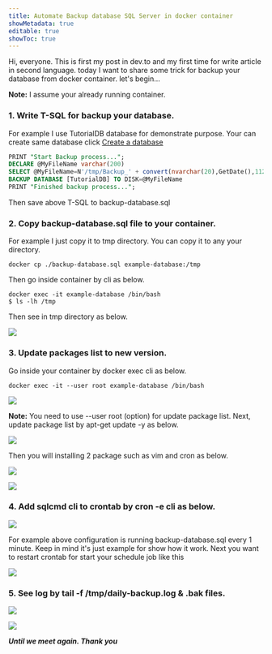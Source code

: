 ```yaml
---
title: Automate Backup database SQL Server in docker container
showMetadata: true
editable: true
showToc: true
---
```


Hi, everyone. This is first my post in dev.to and my first time for write article in second language. today I want to share some trick for backup your database from docker container. let's begin...

**Note:** I assume your already running container. 

### 1. Write T-SQL for backup your database.
For example I use TutorialDB database for demonstrate purpose. Your can create same database click [Create a database](https://docs.microsoft.com/en-us/sql/azure-data-studio/quickstart-sql-server?view=sql-server-ver15#create-a-database)
```sql
PRINT "Start Backup process...";
DECLARE @MyFileName varchar(200)
SELECT @MyFileName=N'/tmp/Backup_' + convert(nvarchar(20),GetDate(),112)+'_'+convert(nvarchar(20),GetDate(),108)+ '.bak'
BACKUP DATABASE [TutorialDB] TO DISK=@MyFileName
PRINT "Finished backup process...";
```
Then save above T-SQL to backup-database.sql

### 2. Copy backup-database.sql file to your container.
For example I just copy it to tmp directory. You can copy it to any your directory.
```
docker cp ./backup-database.sql example-database:/tmp
```
Then go inside container by cli as below.
```
docker exec -it example-database /bin/bash
$ ls -lh /tmp
```

Then see in tmp directory as below.

![](https://dev-to-uploads.s3.amazonaws.com/uploads/articles/tw5e3z8anxenfrs62tzw.png)

### 3. Update packages list to new version.
Go inside your container by docker exec cli as below. 
```docker
docker exec -it --user root example-database /bin/bash
```

![](https://dev-to-uploads.s3.amazonaws.com/uploads/articles/27l83eru4ept5gmu5cfl.png) 

**Note:** You need to use --user root (option) for update package list. Next, update package list by apt-get update -y as below.

![](https://dev-to-uploads.s3.amazonaws.com/uploads/articles/n5zisiqcobmgvzat2y41.png) 

Then you will installing 2 package such as vim and cron as below.

![](https://dev-to-uploads.s3.amazonaws.com/uploads/articles/u67zj8nurlnvl0hnrjku.png)

![](https://dev-to-uploads.s3.amazonaws.com/uploads/articles/s2mmleibq9yok9i8a8gl.png)

### 4. Add sqlcmd cli to crontab by cron -e cli as below.
![](https://dev-to-uploads.s3.amazonaws.com/uploads/articles/leod92unp5vtvhi0k8zz.png)

For example above configuration is running backup-database.sql every 1 minute. Keep in mind it's just example for show how it work. Next you want to restart crontab for start your schedule job like this

![](https://dev-to-uploads.s3.amazonaws.com/uploads/articles/xtuk50cojg5apimviz7c.png)

### 5. See log by tail -f /tmp/daily-backup.log & .bak files.
![](https://dev-to-uploads.s3.amazonaws.com/uploads/articles/6sgtut8xpcfvvh3101gu.png)

![](https://dev-to-uploads.s3.amazonaws.com/uploads/articles/qbagw2p288kyzsbsf50e.png)

**_Until we meet again. Thank you_**